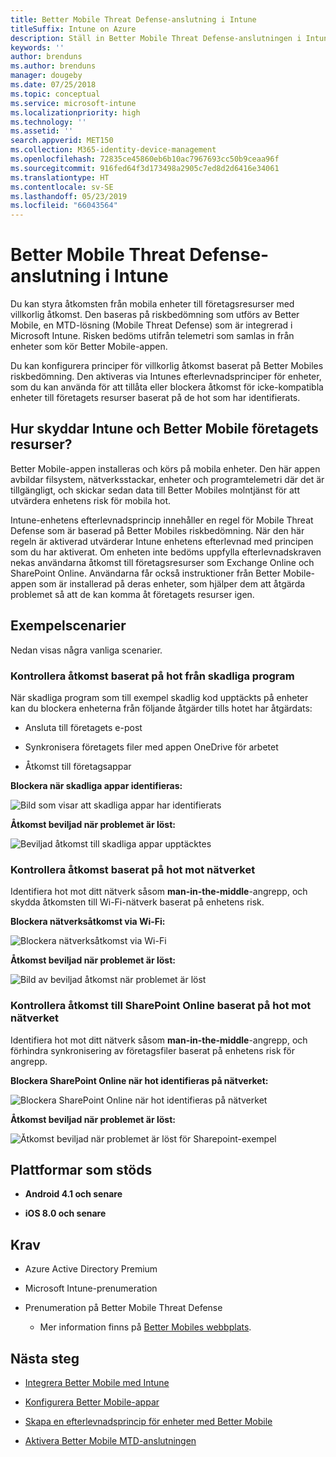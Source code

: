 ```yaml
---
title: Better Mobile Threat Defense-anslutning i Intune
titleSuffix: Intune on Azure
description: Ställ in Better Mobile Threat Defense-anslutningen i Intune.
keywords: ''
author: brenduns
ms.author: brenduns
manager: dougeby
ms.date: 07/25/2018
ms.topic: conceptual
ms.service: microsoft-intune
ms.localizationpriority: high
ms.technology: ''
ms.assetid: ''
search.appverid: MET150
ms.collection: M365-identity-device-management
ms.openlocfilehash: 72835ce45860eb6b10ac7967693cc50b9ceaa96f
ms.sourcegitcommit: 916fed64f3d173498a2905c7ed8d2d6416e34061
ms.translationtype: HT
ms.contentlocale: sv-SE
ms.lasthandoff: 05/23/2019
ms.locfileid: "66043564"
---
```

# <a name="better-mobile-threat-defense-connector-with-intune"></a>Better Mobile Threat Defense-anslutning i Intune

Du kan styra åtkomsten från mobila enheter till företagsresurser med villkorlig åtkomst. Den baseras på riskbedömning som utförs av Better Mobile, en MTD-lösning (Mobile Threat Defense) som är integrerad i Microsoft Intune. Risken bedöms utifrån telemetri som samlas in från enheter som kör Better Mobile-appen.

Du kan konfigurera principer för villkorlig åtkomst baserat på Better Mobiles riskbedömning. Den aktiveras via Intunes efterlevnadsprinciper för enheter, som du kan använda för att tillåta eller blockera åtkomst för icke-kompatibla enheter till företagets resurser baserat på de hot som har identifierats.

## <a name="how-do-intune-and-better-mobile-help-protect-your-company-resources"></a>Hur skyddar Intune och Better Mobile företagets resurser?

Better Mobile-appen installeras och körs på mobila enheter. Den här appen avbildar filsystem, nätverksstackar, enheter och programtelemetri där det är tillgängligt, och skickar sedan data till Better Mobiles molntjänst för att utvärdera enhetens risk för mobila hot.

Intune-enhetens efterlevnadsprincip innehåller en regel för Mobile Threat Defense som är baserad på Better Mobiles riskbedömning. När den här regeln är aktiverad utvärderar Intune enhetens efterlevnad med principen som du har aktiverat. Om enheten inte bedöms uppfylla efterlevnadskraven nekas användarna åtkomst till företagsresurser som Exchange Online och SharePoint Online. Användarna får också instruktioner från Better Mobile-appen som är installerad på deras enheter, som hjälper dem att åtgärda problemet så att de kan komma åt företagets resurser igen.

## <a name="sample-scenarios"></a>Exempelscenarier

Nedan visas några vanliga scenarier.

### <a name="control-access-based-on-threats-from-malicious-apps"></a>Kontrollera åtkomst baserat på hot från skadliga program

När skadliga program som till exempel skadlig kod upptäckts på enheter kan du blockera enheterna från följande åtgärder tills hotet har åtgärdats:

-   Ansluta till företagets e-post

-   Synkronisera företagets filer med appen OneDrive för arbetet

-   Åtkomst till företagsappar

**Blockera när skadliga appar identifieras:**

![Bild som visar att skadliga appar har identifierats](./media/better_mobile_maliciousapps_blocked.png)

**Åtkomst beviljad när problemet är löst:**

![Beviljad åtkomst till skadliga appar upptäcktes](./media/better_mobile_maliciousapps_unblocked.png)

### <a name="control-access-based-on-threat-to-network"></a>Kontrollera åtkomst baserat på hot mot nätverket

Identifiera hot mot ditt nätverk såsom **man-in-the-middle**-angrepp, och skydda åtkomsten till Wi-Fi-nätverk baserat på enhetens risk.

**Blockera nätverksåtkomst via Wi-Fi:**

![Blockera nätverksåtkomst via Wi-Fi](./media/better_mobile_network_wifi_blocked.png)

**Åtkomst beviljad när problemet är löst:**

![Bild av beviljad åtkomst när problemet är löst](./media/better_mobile_network_wifi_unblocked.png)

### <a name="control-access-to-sharepoint-online-based-on-threat-to-network"></a>Kontrollera åtkomst till SharePoint Online baserat på hot mot nätverket

Identifiera hot mot ditt nätverk såsom **man-in-the-middle**-angrepp, och förhindra synkronisering av företagsfiler baserat på enhetens risk för angrepp.

**Blockera SharePoint Online när hot identifieras på nätverket:**

![Blockera SharePoint Online när hot identifieras på nätverket](./media/better_mobile_network_spo_blocked.png)

**Åtkomst beviljad när problemet är löst:**

![Åtkomst beviljad när problemet är löst för Sharepoint-exempel](./media/better_mobile_network_spo_unblocked.png)

## <a name="supported-platforms"></a>Plattformar som stöds

-   **Android 4.1 och senare**

-   **iOS 8.0 och senare**

## <a name="prerequisites"></a>Krav

-   Azure Active Directory Premium

-   Microsoft Intune-prenumeration

-   Prenumeration på Better Mobile Threat Defense

    -   Mer information finns på [Better Mobiles webbplats](https://www.better.mobi/).

## <a name="next-steps"></a>Nästa steg

- [Integrera Better Mobile med Intune](better-mobile-mtd-connector-integration.md)

- [Konfigurera Better Mobile-appar](mtd-apps-ios-app-configuration-policy-add-assign.md)

- [Skapa en efterlevnadsprincip för enheter med Better Mobile](mtd-device-compliance-policy-create.md)

- [Aktivera Better Mobile MTD-anslutningen](mtd-connector-enable.md)

